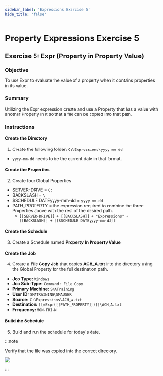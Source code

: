 ```yaml
---
sidebar_label: 'Expressions Exercise 5'
hide_title: 'false'
---
```


<head>
  <meta name="robots" content="noindex, nofollow" />
</head>

# Property Expressions Exercise 5
 
## Exercise 5: Expr (Property in Property Value)
 
### Objective

To use Expr to evaluate the value of a property when it contains properties in its value.
 
### Summary

Utilizing the Expr expression create and use a Property that has a value with another Property in it so that a file can be copied into that path.

### Instructions

#### Create the Directory

1. Create the following folder:  ```C:\Expressions\yyyy-mm-dd```  
  * ```yyyy-mm-dd``` needs to be the current date in that format.

#### Create the Properties

2. Create four Global Properties
  * SERVER-DRIVE = ```C:```
  * BACKSLASH = ```\```
  * $SCHEDULE DATEyyyy-mm-dd = ```yyyy-mm-dd```
  * PATH_PROPERTY = the expression required to combine the three Properties above with the rest of the desired path.
    * ```[[SERVER-DRIVE]] + [[BACKSLASH]] + "Expressions" + [[BACKSLASH]] + [[$SCHEDULE DATEyyyy-mm-dd]]```

#### Create the Schedule

3.	Create a Schedule named **Property In Property Value**

#### Create the Job

4. Create a **File Copy Job** that copies **ACH_A.txt** into the directory using the Global Property for the full destination path.
  * **Job Type:** ```Windows```
  * **Job Sub-Type:** ```Command: File Copy```
  * **Primary Machine:** ```SMATraining```
  * **User ID:** ```SMATRAINING\SMAUSER```
  * **Source:** ```C:\Expressions\ACH_A.txt```
  * **Destination:** ```[[=Expr([[PATH_PROPERTY]])]]\ACH_A.txt```
  * **Frequency:** ```MON-FRI-N```


#### Build the Schedule

5. Build and run the schedule for today's date.

:::note

Verify that the file was copied into the correct directory.

![](../static/imgadvanced/ExpressEx5Solution.png)

:::